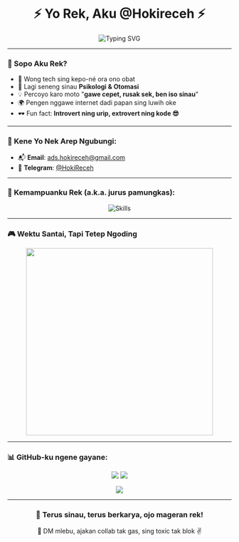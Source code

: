 <h1 align="center">⚡ Yo Rek, Aku @Hokireceh ⚡</h1>

<p align="center">
  <img src="https://readme-typing-svg.demolab.com?font=Fira+Code&size=24&pause=1000&center=true&vCenter=true&color=00FFC0&width=500&lines=Ngoding.+Ngopi.+Ngendok.;Ayo+gawe+project+sing+jos!;Sinau+terus+sampek+waras!" alt="Typing SVG">
</p>

---

### 🤙 Sopo Aku Rek?
- 🧠 Wong tech sing kepo-né ora ono obat
- 🧪 Lagi seneng sinau **Psikologi & Otomasi**
- 💡 Percoyo karo moto "**gawe cepet, rusak sek, ben iso sinau**"
- 🌍 Pengen nggawe internet dadi papan sing luwih oke
- 🕶️ Fun fact: **Introvert ning urip, extrovert ning kode 😎**

---

### 💌 Kene Yo Nek Arep Ngubungi:
- 📬 **Email**: ads.hokireceh@gmail.com  
- 💬 **Telegram**: [@HokiReceh](https://t.me/cs_hokirecehbot)

---

### 🧠 Kemampuanku Rek (a.k.a. jurus pamungkas):
<p align="center">
  <img src="https://skillicons.dev/icons?i=js,ts,nodejs,python,bash,html,css,git,github,vscode&theme=dark" alt="Skills">
</p>

---

### 🎮 Wektu Santai, Tapi Tetep Ngoding
<p align="center">
  <img src="https://media1.giphy.com/media/v1.Y2lkPTc5MGI3NjExdmc1ZXRrN2oydmt1NnVtZnZ4cWZ4b2pseDI0OGZnem85MXhzZ2VucyZlcD12MV9pbnRlcm5hbF9naWZfYnlfaWQmY3Q9Zw/zzkmCf5CeIRqDNntmo/giphy.webp" width="420" />
</p>

---

### 📊 GitHub-ku ngene gayane:
<p align="center">
  <img src="https://github-readme-stats.vercel.app/api?username=Hokireceh&show_icons=true&theme=tokyonight" />
  <img src="https://github-readme-streak-stats.herokuapp.com/?user=Hokireceh&theme=tokyonight" />
</p>

<p align="center">
  <img src="https://github-profile-summary-cards.vercel.app/api/cards/profile-details?username=Hokireceh&theme=tokyonight" />
</p>

---

<h3 align="center">🚀 Terus sinau, terus berkarya, ojo mageran rek!</h3>
<p align="center">💬 DM mlebu, ajakan collab tak gas, sing toxic tak blok ✌️</p>
